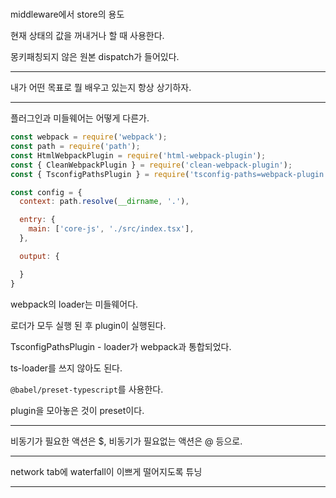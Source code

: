 #

middleware에서 store의 용도

현재 상태의 값을 꺼내거나 할 때 사용한다.

몽키패칭되지 않은 원본 dispatch가 들어있다.

---

내가 어떤 목표로 뭘 배우고 있는지 항상 상기하자.

---

플러그인과 미들웨어는 어떻게 다른가.

```js
const webpack = require('webpack');
const path = require('path');
const HtmlWebpackPlugin = require('html-webpack-plugin');
const { CleanWebpackPlugin } = require('clean-webpack-plugin');
const { TsconfigPathsPlugin } = require('tsconfig-paths=webpack-plugin');

const config = {
  context: path.resolve(__dirname, '.'),

  entry: {
    main: ['core-js', './src/index.tsx'],
  },

  output: {

  }
}
```

webpack의 loader는 미들웨어다.

로더가 모두 실행 된 후 plugin이 실행된다.

TsconfigPathsPlugin - loader가 webpack과 통합되었다.

ts-loader를 쓰지 않아도 된다.

`@babel/preset-typescript`를 사용한다.

plugin을 모아놓은 것이 preset이다.

---

비동기가 필요한 액션은 $, 비동기가 필요없는 액션은 @ 등으로.

---

network tab에 waterfall이 이쁘게 떨어지도록 튜닝

---


